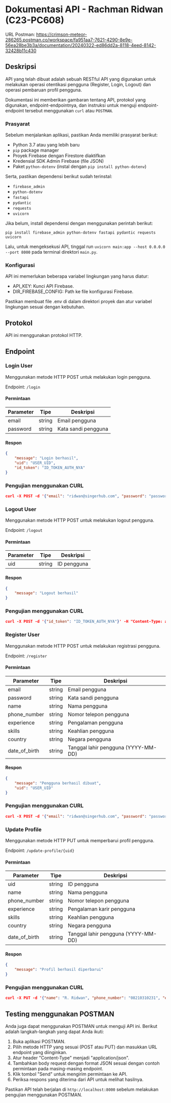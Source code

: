 # Dokumentasi API - Rachman Ridwan (C23-PC608)
URL Postman: https://crimson-meteor-286265.postman.co/workspace/fa951aa7-7621-4290-8e9e-56ea28be3b3a/documentation/20240322-ed86dd2a-8118-4eed-8142-32428b11c430
## Deskripsi
API yang telah dibuat adalah sebuah RESTful API yang digunakan untuk melakukan operasi otentikasi pengguna (Register, Login, Logout) dan operasi pembaruan profil pengguna.

Dokumentasi ini memberikan gambaran tentang API, protokol yang digunakan, endpoint-endpointnya, dan instruksi untuk menguji endpoint-endpoint tersebut menggunakan `curl` atau `POSTMAN`.

### Prasyarat
Sebelum menjalankan aplikasi, pastikan Anda memiliki prasyarat berikut:
- Python 3.7 atau yang lebih baru
- `pip` package manager
- Proyek Firebase dengan Firestore diaktifkan
- Kredensial SDK Admin Firebase (file JSON)
- Paket `python-dotenv` (instal dengan `pip install python-dotenv`)

Serta, pastikan dependensi berikut sudah terinstal:
- `firebase_admin`
- `python-dotenv`
- `fastapi`
- `pydantic`
- `requests`
- `uvicorn`

Jika belum, install dependensi dengan menggunakan perintah berikut:

```shell
pip install firebase_admin python-dotenv fastapi pydantic requests uvicorn
```

Lalu, untuk mengeksekusi API, tinggal run `uvicorn main:app --host 0.0.0.0 --port 8000` pada terminal direktori `main.py`.

### Konfigurasi
API ini memerlukan beberapa variabel lingkungan yang harus diatur:
- API_KEY: Kunci API Firebase.
- DIR_FIREBASE_CONFIG: Path ke file konfigurasi Firebase.

Pastikan membuat file .env di dalam direktori proyek dan atur variabel lingkungan sesuai dengan kebutuhan.

## Protokol
API ini menggunakan protokol HTTP.

## Endpoint

### Login User
Menggunakan metode HTTP POST untuk melakukan login pengguna.

Endpoint: `/login`

#### Permintaan
| Parameter | Tipe   | Deskripsi           |
| --------- | ------ | --------------------|
| email     | string | Email pengguna      |
| password  | string | Kata sandi pengguna |

#### Respon
```json
{
    "message": "Login berhasil",
    "uid": "USER_UID",
    "id_token": "ID_TOKEN_AUTH_NYA"
}
```
### Pengujian menggunakan CURL
```json
curl -X POST -d '{"email": "ridwan@singerhub.com", "password": "password123"}' -H "Content-Type: application/json" http://localhost:8000/login
```

### Logout User
Menggunakan metode HTTP POST untuk melakukan logout pengguna.

Endpoint: `/logout`

#### Permintaan
| Parameter  | Tipe   | Deskripsi           |
| ---------- | ------ | --------------------|
| uid        | string | ID pengguna         |

#### Respon
```json
{
    "message": "Logout berhasil"
}
```

### Pengujian menggunakan CURL
```json
curl -X POST -d '{"id_token": "ID_TOKEN_AUTH_NYA"}' -H "Content-Type: application/json" http://localhost:8000/logout
```

### Register User
Menggunakan metode HTTP POST untuk melakukan registrasi pengguna.

Endpoint: `/register`

#### Permintaan
| Parameter        | Tipe   | Deskripsi                     |
| ---------------- | ------ | ------------------------------|
| email            | string | Email pengguna                |
| password         | string | Kata sandi pengguna           |
| name             | string | Nama pengguna                 |
| phone_number     | string | Nomor telepon pengguna        |
| experience       | string | Pengalaman pengguna           |
| skills           | string | Keahlian pengguna             |
| country          | string | Negara pengguna               |
| date_of_birth    | string | Tanggal lahir pengguna (YYYY-MM-DD) |

#### Respon
```json
{
    "message": "Pengguna berhasil dibuat",
    "uid": "USER_UID"
}
```

### Pengujian menggunakan CURL
```json
curl -X POST -d '{"email": "ridwan@singerhub.com", "password": "password123", "name": "Rachman Ridwan", "phone_number": "21312312", "experience": "5 tahun", "skills": "Python, JavaScript", "country": "Malaysia", "date_of_birth": "1990-01-01"}' -H "Content-Type: application/json" http://localhost:8000/register
```

### Update Profile
Menggunakan metode HTTP PUT untuk memperbarui profil pengguna.

Endpoint: `/update-profile/{uid}`

#### Permintaan
| Parameter        | Tipe   | Deskripsi                     |
| ---------------- | ------ | ------------------------------|
| uid              | string | ID pengguna                   |
| name             | string | Nama pengguna                 |
| phone_number     | string | Nomor telepon pengguna        |
| experience       | string | Pengalaman karir pengguna     |
| skills           | string | Keahlian pengguna             |
| country          | string | Negara pengguna               |
| date_of_birth    | string | Tanggal lahir pengguna (YYYY-MM-DD) |

#### Respon
```json
{
    "message": "Profil berhasil diperbarui"
}
```

### Pengujian menggunakan CURL
```json
curl -X PUT -d '{"name": "R. Ridwan", "phone_number": "08210310231", "experience": "10 tahun", "skills": "C++, C#, Python", "country": "Indonesia", "date_of_birth": "2002-09-29"}' -H "Content-Type: application/json" http://localhost:8000/update-profile/USER_UID
```

## Testing menggunakan POSTMAN
Anda juga dapat menggunakan POSTMAN untuk menguji API ini. Berikut adalah langkah-langkah yang dapat Anda ikuti:

1. Buka aplikasi POSTMAN.
2. Pilih metode HTTP yang sesuai (POST atau PUT) dan masukkan URL endpoint yang diinginkan.
3. Atur header "Content-Type" menjadi "application/json".
4. Tambahkan body request dengan format JSON sesuai dengan contoh permintaan pada masing-masing endpoint.
5. Klik tombol "Send" untuk mengirim permintaan ke API.
6. Periksa respons yang diterima dari API untuk melihat hasilnya.

Pastikan API telah berjalan di `http://localhost:8000` sebelum melakukan pengujian menggunakan POSTMAN.
